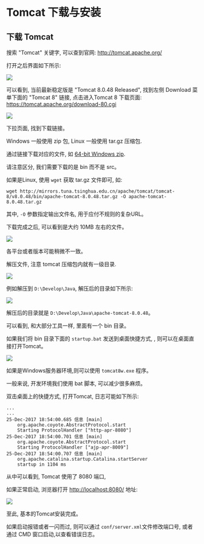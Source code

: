 # Tomcat 下载与安装


## 下载 Tomcat

搜索 "Tomcat" 关键字, 可以查到官网: <http://tomcat.apache.org/>

打开之后界面如下所示:

![](04_01_tomcat_site.png)

可以看到, 当前最新稳定版是 "Tomcat 8.0.48 Released", 找到左侧 Download 菜单下面的 "Tomcat 8" 链接, 点击进入Tomcat 8 下载页面: <https://tomcat.apache.org/download-80.cgi>

![](04_02_tomcat8_down_link.png)

下拉页面, 找到下载链接。

Windows 一般使用 zip 包, Linux 一般使用 tar.gz 压缩包.

通过链接下载对应的文件, 如 [64-bit Windows zip](http://mirrors.tuna.tsinghua.edu.cn/apache/tomcat/tomcat-8/v8.0.48/bin/apache-tomcat-8.0.48-windows-x64.zip).

请注意区分, 我们需要下载的是 bin 而不是 src。

如果是Linux, 使用 `wget` 获取 tar.gz 文件即可, 如:

```
wget http://mirrors.tuna.tsinghua.edu.cn/apache/tomcat/tomcat-8/v8.0.48/bin/apache-tomcat-8.0.48.tar.gz -O apache-tomcat-8.0.48.tar.gz
```

其中, `-O` 参数指定输出文件名, 用于应付不规则的复杂URL。


下载完成之后, 可以看到是大约 10MB 左右的文件。

![](04_03_tomcat_zip.png)

各平台或者版本可能稍微不一致。


解压文件, 注意 tomcat 压缩包内就有一级目录.

![](04_04_tomcat_unzip.png)

例如解压到 `D:\Develop\Java`, 解压后的目录如下所示:

![](04_05_tomcat_dir.png)

解压后的目录就是 `D:\Develop\Java\apache-tomcat-8.0.48`。

可以看到, 和大部分工具一样, 里面有一个 bin 目录。

如果我们将 bin 目录下面的 `startup.bat` 发送到桌面快捷方式, , 则可以在桌面直接打开Tomcat。

![](04_06_tomcat_send_link.png)

如果是Windows服务器环境,则可以使用 `tomcat8w.exe` 程序。

一般来说, 开发环境我们使用 bat 脚本, 可以减少很多麻烦。


双击桌面上的快捷方式, 打开Tomcat, 日志可能如下所示:

```
...
...
25-Dec-2017 18:54:00.685 信息 [main] 
	org.apache.coyote.AbstractProtocol.start 
	Starting ProtocolHandler ["http-apr-8080"]
25-Dec-2017 18:54:00.701 信息 [main] 
	org.apache.coyote.AbstractProtocol.start 
	Starting ProtocolHandler ["ajp-apr-8009"]
25-Dec-2017 18:54:00.707 信息 [main] 
	org.apache.catalina.startup.Catalina.startServer 
	startup in 1104 ms
```

从中可以看到, Tomcat 使用了 8080 端口,  

如果正常启动, 浏览器打开 <http://localhost:8080/> 地址:

![](04_07_tomcat_8080.png)

至此, 基本的Tomcat安装完成。

如果启动报错或者一闪而过, 则可以通过 `conf/server.xml`文件修改端口号, 或者通过 CMD 窗口启动,以查看错误日志。

